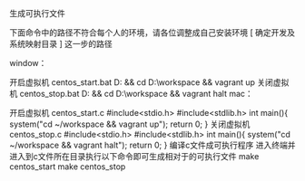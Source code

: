 生成可执行文件

下面命令中的路径不符合每个人的环境，请各位调整成自己安装环境 [ 确定开发及系统映射目录 ] 这一步的路径

window：

开启虚拟机
centos_start.bat
D: && cd D:\workspace && vagrant up
关闭虚拟机
centos_stop.bat
D:  && cd  D:\workspace && vagrant halt
mac：

开启虚拟机
centos_start.c
#include<stdio.h>
#include<stdlib.h>
int main(){
    system("cd ~/workspace && vagrant up");
    return 0;
}
关闭虚拟机
centos_stop.c
#include<stdio.h>
#include<stdlib.h>
int main(){
    system("cd ~/workspace && vagrant halt");
    return 0;
}
编译c文件成可执行程序
进入终端并进入到c文件所在目录执行以下命令即可生成相对于的可执行文件
make centos_start
make centos_stop